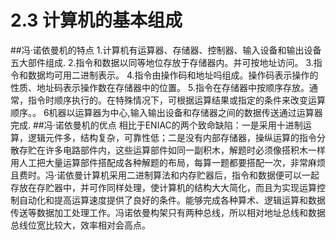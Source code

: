 # 2.3 计算机的基本组成
##冯·诺依曼机的特点
1.计算机有运算器、存储器、控制器、输入设备和输出设备五大部件组成.
2.指令和数据以同等地位存放于存储器内。并可按地址访问。
3.指令和数据均可用二进制表示。
4.指令由操作码和地址吗组成。操作码表示操作的性质、地址码表示操作数在存储器中的位置。
5.指令在存储器中按顺序存放。通常，指令时顺序执行的。在特殊情况下，可根据运算结果或指定的条件来改变运算顺序。。
6机器以运算器为中心,输入输出设备和存储器之间的数据传送通过运算器完成.
##冯·诺依曼机的优点
相比于ENIAC的两个致命缺陷：一是采用十进制运算，逻辑元件多，结构复杂，可靠性低；二是没有内部存储器，操纵运算的指令分散存贮在许多电路部件内，这些运算部件如同一副积木，解题时必须像搭积木一样用人工把大量运算部件搭配成各种解题的布局，每算一题都要搭配一次，非常麻烦且费时。冯·诺依曼计算机采用二进制算法和内存贮器后，指令和数据便可以一起存放在存贮器中，并可作同样处理，使计算机的结构大大简化，而且为实现运算控制自动化和提高运算速度提供了良好的条件。能够完成各种算术、逻辑运算和数据传送等数据加工处理工作。冯诺依曼构架只有两种总线，所以相对地址总线和数据总线位宽比较大，效率相对会高点。
